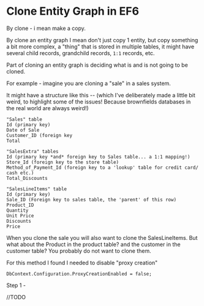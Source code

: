 # Clone Entity Graph in EF6

By clone - i mean make a copy.

By clone an entity graph I mean don't just copy 1 entity, but copy something a bit more complex, a "thing" that is stored in multiple tables, it might have several child records, grandchild records, `1:1` records, etc.

Part of cloning an entity graph is deciding what is and is not going to be cloned.

For example - imagine you are cloning a "sale" in a sales system. 

It might have a structure like this -- (which I've deliberately made a little bit weird, to highlight some of the issues! Because brownfields databases in the real world are always weird!)

	"Sales" table
	Id (primary key)
	Date of Sale
	Customer_ID (foreign key
	Total 
	
	"SalesExtra" tables
	Id (primary key *and* foreign key to Sales table... a 1:1 mapping!)
	Store_Id (foreign key to the store table)
	Method_of_Payment_Id (foreign key to a 'lookup' table for credit card/ cash etc.)
	Total_Discounts
	
	"SalesLineItems" table
	Id (primary key)
	Sale_ID (Foreign key to sales table, the 'parent' of this row)
	Product_ID
	Quantity
	Unit Price
	Discounts
	Price

When you clone the sale you will also want to clone the SalesLineItems. But what about the Product in the product table? and the customer in the customer table? You probably do not want to clone them. 


For this method I found I needed to disable "proxy creation"

	DbContext.Configuration.ProxyCreationEnabled = false;


Step 1 -

//TODO